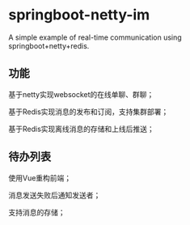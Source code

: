 # springboot-netty-im

A simple example of real-time communication using springboot+netty+redis.

## 功能

基于netty实现websocket的在线单聊、群聊；

基于Redis实现消息的发布和订阅，支持集群部署；

基于Redis实现离线消息的存储和上线后推送；

## 待办列表

使用Vue重构前端；

消息发送失败后通知发送者；

支持消息的存储；